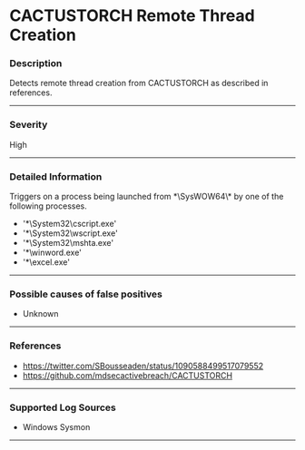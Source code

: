 # CACTUSTORCH Remote Thread Creation
### Description

Detects remote thread creation from CACTUSTORCH as described in references.

-------------------
### Severity

High

-------------------

### Detailed Information
Triggers on a process being launched from \*\SysWOW64\\\* by one of the following processes.

  - '*\System32\cscript.exe'
  - '*\System32\wscript.exe'
  - '*\System32\mshta.exe'
  - '*\winword.exe'
  - '*\excel.exe'

-------------------

### Possible causes of false positives

- Unknown

-------------------
### References

- https://twitter.com/SBousseaden/status/1090588499517079552
- https://github.com/mdsecactivebreach/CACTUSTORCH

-------------------
### Supported Log Sources

- Windows Sysmon

-------------------
